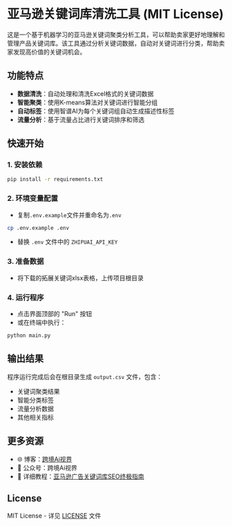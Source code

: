# 亚马逊关键词库清洗工具 (MIT License)

这是一个基于机器学习的亚马逊关键词聚类分析工具，可以帮助卖家更好地理解和管理产品关键词库。该工具通过分析关键词数据，自动对关键词进行分类，帮助卖家发现高价值的关键词机会。

## 功能特点

- **数据清洗**：自动处理和清洗Excel格式的关键词数据
- **智能聚类**：使用K-means算法对关键词进行智能分组
- **自动标签**：使用智谱AI为每个关键词组自动生成描述性标签
- **流量分析**：基于流量占比进行关键词排序和筛选

## 快速开始

### 1. 安装依赖
```bash
pip install -r requirements.txt
```

### 2. 环境变量配置

- 复制`.env.example`文件并重命名为`.env`
```bash
cp .env.example .env
```
- 替换 `.env` 文件中的 `ZHIPUAI_API_KEY`

### 3. 准备数据
- 将下载的拓展关键词xlsx表格，上传项目根目录

### 4. 运行程序
- 点击界面顶部的 "Run" 按钮
- 或在终端中执行：
```bash
python main.py
```

## 输出结果
程序运行完成后会在根目录生成 `output.csv` 文件，包含：
- 关键词聚类结果
- 智能分类标签
- 流量分析数据
- 其他相关指标

## 更多资源

- 🌐 博客：[跨境Ai视界](https://www.amzalysis.com/)
- 📱 公众号：跨境Ai视界
- 📖 详细教程：[亚马逊广告关键词库SEO终极指南](https://www.amzalysis.com/article/amazon-keyword-library)

## License
MIT License - 详见 [LICENSE](LICENSE) 文件
